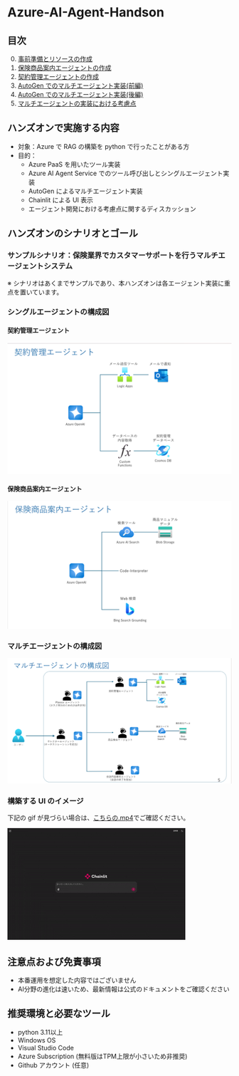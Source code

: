 # Azure-AI-Agent-Handson
## 目次
0. [事前準備とリソースの作成](handson-textbook/ex0.md)
1. [保険商品案内エージェントの作成](handson-textbook/ex1.md)
2. [契約管理エージェントの作成](handson-textbook/ex2.md)
3. [AutoGen でのマルチエージェント実装(前編)](handson-textbook/ex3.md)
4. [AutoGen でのマルチエージェント実装(後編)](handson-textbook/ex4.md)
5. [マルチエージェントの実装における考慮点](handson-textbook/ex5.md)


## ハンズオンで実施する内容
- 対象：Azure で RAG の構築を python で行ったことがある方
- 目的：
    - Azure PaaS を用いたツール実装
    - Azure AI Agent Service でのツール呼び出しとシングルエージェント実装
    - AutoGen によるマルチエージェント実装
    - Chainlit による UI 表示
    - エージェント開発における考慮点に関するディスカッション

## ハンズオンのシナリオとゴール
### サンプルシナリオ：保険業界でカスタマーサポートを行うマルチエージェントシステム
※ シナリオはあくまでサンプルであり、本ハンズオンは各エージェント実装に重点を置いています。

### シングルエージェントの構成図
#### 契約管理エージェント
![alt text](images/image-001.png)

#### 保険商品案内エージェント
![alt text](images/image-002.png)

### マルチエージェントの構成図
![alt text](images/image01.png)

### 構築する UI のイメージ
下記の gif が見づらい場合は、[こちらの.mp4](images/multiagent.mp4)でご確認ください。

![alt text](images/multiagent.gif)


## 注意点および免責事項
- 本番運用を想定した内容ではございません
- AI分野の進化は速いため、最新情報は公式のドキュメントをご確認ください

## 推奨環境と必要なツール
- python 3.11以上
- Windows OS
- Visual Studio Code
- Azure Subscription (無料版はTPM上限が小さいため非推奨)
- Github アカウント (任意)